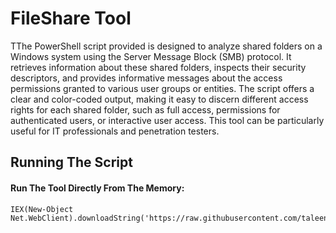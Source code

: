 # FileShare Tool
TThe PowerShell script provided is designed to analyze shared folders on a Windows system using the Server Message Block (SMB) protocol. It retrieves information about these shared folders, inspects their security descriptors, and provides informative messages about the access permissions granted to various user groups or entities. The script offers a clear and color-coded output, making it easy to discern different access rights for each shared folder, such as full access, permissions for authenticated users, or interactive user access. This tool can be particularly useful for IT professionals and penetration testers.

## Running The Script 
#### Run The Tool Directly From The Memory:
```
IEX(New-Object Net.WebClient).downloadString('https://raw.githubusercontent.com/taleen98/FileShare/main/fileshare.ps1')
```

